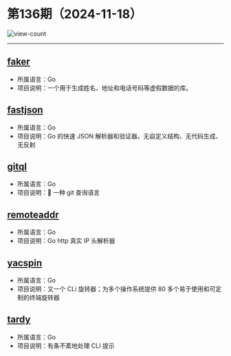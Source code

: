 # 第136期（2024-11-18）

![view-count](https://count.getloli.com/@xiaoxuan6-weekly-20241118)

---
## [faker](https://github.com/dmgk/faker)
- 所属语言：Go
- 项目说明：一个用于生成姓名、地址和电话号码等虚假数据的库。

## [fastjson](https://github.com/valyala/fastjson)
- 所属语言：Go
- 项目说明：Go 的快速 JSON 解析器和验证器。无自定义结构、无代码生成、无反射

## [gitql](https://github.com/filhodanuvem/gitql)
- 所属语言：Go
- 项目说明：💊 一种 git 查询语言

## [remoteaddr](https://github.com/netinternet/remoteaddr)
- 所属语言：Go
- 项目说明：Go http 真实 IP 头解析器

## [yacspin](https://github.com/theckman/yacspin)
- 所属语言：Go
- 项目说明：又一个 CLi 旋转器；为多个操作系统提供 80 多个易于使用和可定制的终端旋转器

## [tardy](https://github.com/theyakka/tardy)
- 所属语言：Go
- 项目说明：有条不紊地处理 CLI 提示
